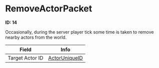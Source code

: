 # RemoveActorPacket

__ID: 14__

Occasionally, during the server player tick some time is taken to remove nearby actors from the world.

<table><thead><tr><th>Field</th><th>Info</th></tr></thead><tbody>
<tr><td>Target Actor ID</td><td><a href="../types/ActorUniqueID.md">ActorUniqueID</a></td></tr>
</tbody></table>